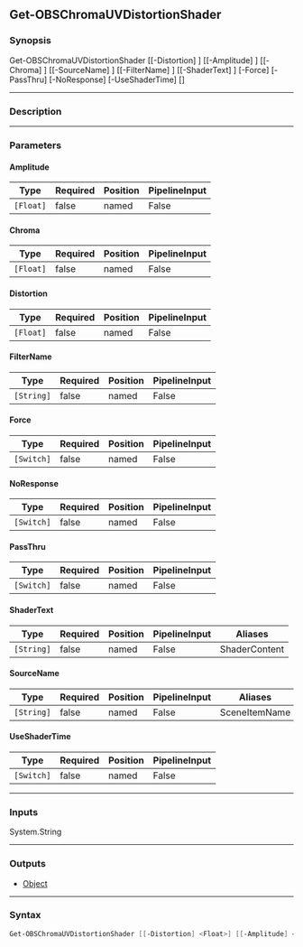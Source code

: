 Get-OBSChromaUVDistortionShader
-------------------------------

### Synopsis
Get-OBSChromaUVDistortionShader [[-Distortion] <float>] [[-Amplitude] <float>] [[-Chroma] <float>] [[-SourceName] <string>] [[-FilterName] <string>] [[-ShaderText] <string>] [-Force] [-PassThru] [-NoResponse] [-UseShaderTime] [<CommonParameters>]

---

### Description

---

### Parameters
#### **Amplitude**

|Type     |Required|Position|PipelineInput|
|---------|--------|--------|-------------|
|`[Float]`|false   |named   |False        |

#### **Chroma**

|Type     |Required|Position|PipelineInput|
|---------|--------|--------|-------------|
|`[Float]`|false   |named   |False        |

#### **Distortion**

|Type     |Required|Position|PipelineInput|
|---------|--------|--------|-------------|
|`[Float]`|false   |named   |False        |

#### **FilterName**

|Type      |Required|Position|PipelineInput|
|----------|--------|--------|-------------|
|`[String]`|false   |named   |False        |

#### **Force**

|Type      |Required|Position|PipelineInput|
|----------|--------|--------|-------------|
|`[Switch]`|false   |named   |False        |

#### **NoResponse**

|Type      |Required|Position|PipelineInput|
|----------|--------|--------|-------------|
|`[Switch]`|false   |named   |False        |

#### **PassThru**

|Type      |Required|Position|PipelineInput|
|----------|--------|--------|-------------|
|`[Switch]`|false   |named   |False        |

#### **ShaderText**

|Type      |Required|Position|PipelineInput|Aliases      |
|----------|--------|--------|-------------|-------------|
|`[String]`|false   |named   |False        |ShaderContent|

#### **SourceName**

|Type      |Required|Position|PipelineInput|Aliases      |
|----------|--------|--------|-------------|-------------|
|`[String]`|false   |named   |False        |SceneItemName|

#### **UseShaderTime**

|Type      |Required|Position|PipelineInput|
|----------|--------|--------|-------------|
|`[Switch]`|false   |named   |False        |

---

### Inputs
System.String

---

### Outputs
* [Object](https://learn.microsoft.com/en-us/dotnet/api/System.Object)

---

### Syntax
```PowerShell
Get-OBSChromaUVDistortionShader [[-Distortion] <Float>] [[-Amplitude] <Float>] [[-Chroma] <Float>] [[-SourceName] <String>] [[-FilterName] <String>] [[-ShaderText] <String>] [-Force <Switch>] [-PassThru <Switch>] [-NoResponse <Switch>] [-UseShaderTime <Switch>] [<CommonParameters>]
```
